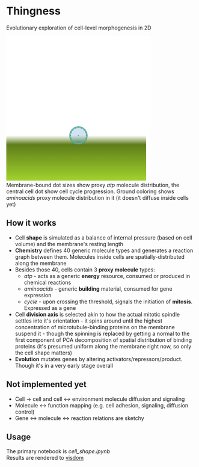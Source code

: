 # Thingness
Evolutionary exploration of cell-level morphogenesis in 2D  

![](docs/thingness_1.gif)  
Membrane-bound dot sizes show proxy _atp_ molecule distribution, the central cell dot show cell cycle progression. Ground coloring shows _aminoacids_ proxy molecule distribution in it (it doesn't diffuse inside cells yet)

## How it works
- Cell **shape** is simulated as a balance of internal pressure (based on cell volume) and the membrane's resting length
- **Chemistry** defines 40 generic molecule types and generates a reaction graph between them. Molecules inside cells are spatially-distributed along the membrane
- Besides those 40, cells contain 3 **proxy molecule** types:
    - _atp_ - acts as a generic **energy** resource, consumed or produced in chemical reactions
    - _aminoacids_ - generic **building** material, consumed for gene expression
    - _cycle_ - upon crossing the threshold, signals the initiation of **mitosis**. Expressed as a gene
- Cell **division axis** is selected akin to how the actual mitotic spindle settles into it's orientation - it spins around until the highest concentration of microtubule-binding proteins on the membrane suspend it - though the spinning is replaced by getting a normal to the first component of PCA decomposition of spatial distribution of binding proteins (it's presumed uniform along the membrane right now, so only the cell shape matters)
- **Evolution** mutates genes by altering activators/repressors/product. Though it's in a very early stage overall

## Not implemented yet
- Cell -> cell and cell <-> environment molecule diffusion and signaling  
- Molecule <-> function mapping (e.g. cell adhesion, signaling, diffusion control)
- Gene <-> molecule <-> reaction relations are sketchy

## Usage
The primary notebook is _cell_shape.ipynb_  
Results are rendered to [visdom](https://github.com/facebookresearch/visdom)
